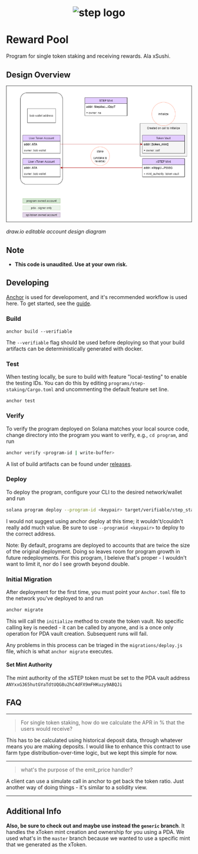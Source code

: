 <h1 align="center">
  <br>
   <img width="400" src="https://github.com/step-finance/step-staking/blob/main/logo.svg?raw=true" alt="step logo"/>
  <br>
</h1>

# Reward Pool

Program for single token staking and receiving rewards. Ala xSushi.

## Design Overview

![account design diagram](https://github.com/step-finance/step-staking/blob/main/account-design.png?raw=true)

*draw.io editable account design diagram*

## Note

- **This code is unaudited. Use at your own risk.**

## Developing

[Anchor](https://github.com/project-serum/anchor) is used for developoment, and it's
recommended workflow is used here. To get started, see the [guide](https://project-serum.github.io/anchor/getting-started/introduction.html).

### Build

```
anchor build --verifiable
```

The `--verifiable` flag should be used before deploying so that your build artifacts
can be deterministically generated with docker.

### Test

When testing locally, be sure to build with feature "local-testing" to enable the testing IDs.  You can do this by editing `programs/step-staking/Cargo.toml` and uncommenting the default feature set line.

```
anchor test
```

### Verify

To verify the program deployed on Solana matches your local source code, change directory
into the program you want to verify, e.g., `cd program`, and run

```bash
anchor verify <program-id | write-buffer>
```

A list of build artifacts can be found under [releases](https://github.com/step-finance/reward-pool/releases).

### Deploy

To deploy the program, configure your CLI to the desired network/wallet and run 

```bash
solana program deploy --program-id <keypair> target/verifiable/step_staking.so
```

I would not suggest using anchor deploy at this time; it wouldn't/couldn't really add much value.  Be sure to use `--programid <keypair>` to deploy to the correct address.

Note: By default, programs are deployed to accounts that are twice the size of the original deployment. Doing so leaves room for program growth in future redeployments. For this program, I beleive that's proper - I wouldn't want to limit it, nor do I see growth beyond double.

### Initial Migration

After deployment for the first time, you must point your `Anchor.toml` file to the network you've deployed to and run 


```bash
anchor migrate
```

This will call the `initialize` method to create the token vault. No specific calling key is needed - it can be called by anyone, and is a once only operation for PDA vault creation.  Subsequent runs will fail.

Any problems in this process can be triaged in the `migrations/deploy.js` file, which is what `anchor migrate` executes.

#### Set Mint Authority

The mint authority of the xSTEP token must be set to the PDA vault address `ANYxxG365hutGYaTdtUQG8u2hC4dFX9mFHKuzy9ABQJi`

## FAQ

---

> For single token staking, how do we calculate the APR in % that the users would receive? 

This has to be calculated using historical deposit data, through whatever means you are making deposits.  I would like to enhance this contract to use farm type distribution-over-time logic, but we kept this simple for now.

---

> what's the purpose of the emit_price handler?
 
A client can use a simulate call in anchor to get back the token ratio.  Just another way of doing things - it's similar to a solidity view.

---

## Additional Info

**Also, be sure to check out and maybe use instead the `generic` branch**.  It handles the xToken mint creation and ownership for you using a PDA.  We used what's in the `master` branch because we wanted to use a specific mint that we generated as the xToken.
